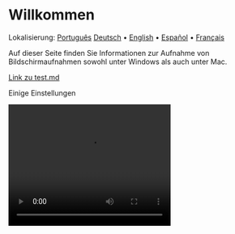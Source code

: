# Willkommen
Lokalisierung: [Português](https://ewildingli.github.io/Global-Instructor-Guidelines/BP/) [Deutsch](https://ewildingli.github.io/Global-Instructor-Guidelines/DE/) • [English](https://ewildingli.github.io/Global-Instructor-Guidelines/) • [Español](https://ewildingli.github.io/Global-Instructor-Guidelines/ES/) • [Français](https://ewildingli.github.io/Global-Instructor-Guidelines/FR/)

Auf dieser Seite finden Sie Informationen zur Aufnahme von Bildschirmaufnahmen sowohl unter Windows als auch unter Mac.

[Link zu test.md](https://ewildingli.github.io/Global-Instructor-Guidelines/test.html)

Einige Einstellungen

<video width="320" height="240" controls><source src="https://github.com/user-attachments/assets/6fa2e412-0073-41ed-81e4-6a23a32ee3ce" type="video/mp4">Ihr Browser unterstützt das Video-Tag nicht.</video>